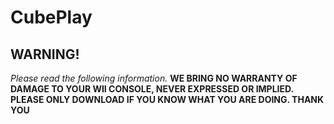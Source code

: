 # CubePlay
## WARNING!
*Please read the following information.*  **WE BRING NO WARRANTY OF DAMAGE TO YOUR WII CONSOLE, NEVER EXPRESSED OR IMPLIED. PLEASE ONLY DOWNLOAD IF YOU KNOW WHAT YOU ARE DOING. THANK YOU**


